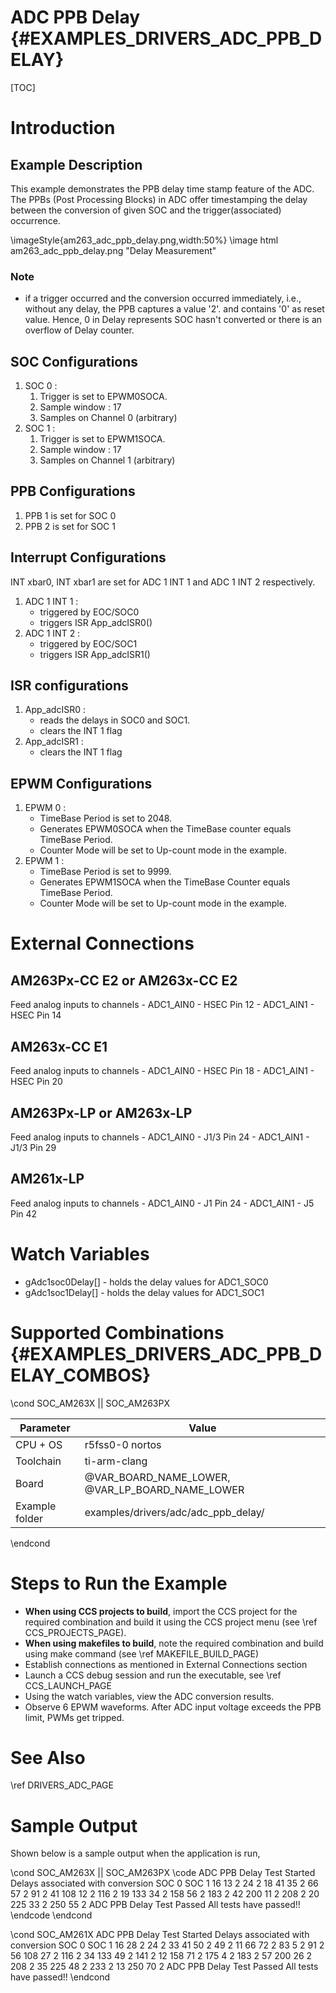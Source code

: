 # ADC PPB Delay {#EXAMPLES_DRIVERS_ADC_PPB_DELAY}

[TOC]

# Introduction

## Example Description
This example demonstrates the PPB delay time stamp feature of the ADC. The PPBs (Post Processing Blocks) in ADC offer timestamping the delay between the conversion of given SOC and the trigger(associated) occurrence.


\imageStyle{am263_adc_ppb_delay.png,width:50%}
\image html am263_adc_ppb_delay.png "Delay Measurement"
### Note
- if a trigger occurred and the conversion occurred immediately, i.e., without any delay, the PPB captures a value '2'. and contains '0' as reset value. Hence, 0 in Delay represents SOC hasn't converted or there is an overflow of Delay counter.

## SOC Configurations
1.  SOC 0 :
    1. Trigger is set to EPWM0SOCA.
    2. Sample window : 17
    3. Samples on Channel 0 (arbitrary)
2. SOC 1 :
    1. Trigger is set to EPWM1SOCA.
    2. Sample window : 17
    3. Samples on Channel 1 (arbitrary)

## PPB Configurations
1. PPB 1 is set for SOC 0
2. PPB 2 is set for SOC 1
## Interrupt Configurations
INT xbar0, INT xbar1 are set for ADC 1 INT 1 and ADC 1 INT 2 respectively.

1. ADC 1 INT 1 :
    - triggered by EOC/SOC0
    - triggers ISR App_adcISR0()
2. ADC 1 INT 2 :
    - triggered by EOC/SOC1
    - triggers ISR App_adcISR1()
## ISR configurations
1. App_adcISR0 :
    - reads the delays in SOC0 and SOC1.
    - clears the INT 1 flag
2. App_adcISR1 :
    - clears the INT 1 flag
## EPWM Configurations
1. EPWM 0 :
    - TimeBase Period is set to 2048.
    - Generates EPWM0SOCA when the TimeBase counter equals TimeBase Period.
    - Counter Mode will be set to Up-count mode in the example.
2. EPWM 1 :
    - TimeBase Period is set to 9999.
    - Generates EPWM1SOCA when the TimeBase Counter equals TimeBase Period.
    - Counter Mode will be set to Up-count mode in the example.

# External Connections
## AM263Px-CC E2 or AM263x-CC E2
Feed analog inputs to channels
    - ADC1_AIN0 - HSEC Pin 12
    - ADC1_AIN1 - HSEC Pin 14
## AM263x-CC E1
Feed analog inputs to channels
    - ADC1_AIN0 - HSEC Pin 18
    - ADC1_AIN1 - HSEC Pin 20

## AM263Px-LP or AM263x-LP
Feed analog inputs to channels
    - ADC1_AIN0 - J1/3 Pin 24
    - ADC1_AIN1 - J1/3 Pin 29
## AM261x-LP
Feed analog inputs to channels
    - ADC1_AIN0 - J1 Pin 24
    - ADC1_AIN1 - J5 Pin 42
# Watch Variables
- gAdc1soc0Delay[] - holds the delay values for ADC1_SOC0
- gAdc1soc1Delay[] - holds the delay values for ADC1_SOC1
# Supported Combinations {#EXAMPLES_DRIVERS_ADC_PPB_DELAY_COMBOS}

\cond SOC_AM263X || SOC_AM263PX

 Parameter      | Value
 ---------------|-----------
 CPU + OS       | r5fss0-0 nortos
 Toolchain      | ti-arm-clang
 Board          | @VAR_BOARD_NAME_LOWER, @VAR_LP_BOARD_NAME_LOWER
 Example folder | examples/drivers/adc/adc_ppb_delay/

\endcond

# Steps to Run the Example

- **When using CCS projects to build**, import the CCS project for the required combination
  and build it using the CCS project menu (see \ref CCS_PROJECTS_PAGE).
- **When using makefiles to build**, note the required combination and build using
  make command (see \ref MAKEFILE_BUILD_PAGE)
- Establish connections as mentioned in External Connections section
- Launch a CCS debug session and run the executable, see \ref CCS_LAUNCH_PAGE
- Using the watch variables, view the ADC conversion results.
- Observe 6 EPWM waveforms. After ADC input voltage exceeds the PPB limit, PWMs get tripped.

# See Also

\ref DRIVERS_ADC_PAGE

# Sample Output

Shown below is a sample output when the application is run,

\cond SOC_AM263X || SOC_AM263PX
\code
ADC PPB Delay Test Started
Delays associated with
conversion	SOC 0	SOC 1
	16	    13	    2
	24	    2	    18
	41	    35	    2
	66	    57	    2
	91	    2	    41
	108	    12	    2
	116	    2	    19
	133	    34	    2
	158	    56	    2
	183	    2	    42
	200	    11	    2
	208	    2	    20
	225	    33	    2
	250	    55	    2
ADC PPB Delay Test Passed
All tests have passed!!
\endcode
\endcond

\cond SOC_AM261X
ADC PPB Delay Test Started
Delays associated with
conversion	SOC 0	SOC 1
	16	    28	    2
	24	    2	    33
	41	    50	    2
	49	    2	    11
	66	    72	    2
	83	    5	    2
	91	    2	    56
	108	    27	    2
	116	    2	    34
	133	    49	    2
	141	    2	    12
	158	    71	    2
	175	    4	    2
	183	    2	    57
	200	    26	    2
	208	    2	    35
	225	    48	    2
	233	    2	    13
	250	    70	    2
ADC PPB Delay Test Passed
All tests have passed!!
\endcond
